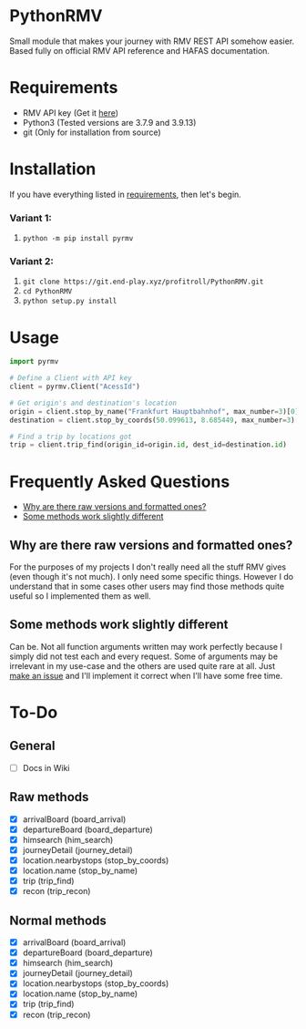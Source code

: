 # PythonRMV

Small module that makes your journey with RMV REST API somehow easier. Based fully on official RMV API reference and HAFAS documentation.

# Requirements

* RMV API key (Get it [here](https://opendata.rmv.de/site/start.html))
* Python3 (Tested versions are 3.7.9 and 3.9.13)
* git (Only for installation from source)

# Installation

If you have everything listed in [requirements](#requirements), then let's begin.

### Variant 1:
1. `python -m pip install pyrmv`

### Variant 2:
1. `git clone https://git.end-play.xyz/profitroll/PythonRMV.git`
2. `cd PythonRMV`
3. `python setup.py install`

# Usage

```py
import pyrmv

# Define a Client with API key
client = pyrmv.Client("AcessId")

# Get origin's and destination's location
origin = client.stop_by_name("Frankfurt Hauptbahnhof", max_number=3)[0]
destination = client.stop_by_coords(50.099613, 8.685449, max_number=3)[0]

# Find a trip by locations got
trip = client.trip_find(origin_id=origin.id, dest_id=destination.id)
```

# Frequently Asked Questions

- [Why are there raw versions and formatted ones?](#why-are-there-raw-versions-and-formatted-ones)
- [Some methods work slightly different](#some-methods-work-slightly-different)

## Why are there raw versions and formatted ones?

For the purposes of my projects I don't really need all the stuff RMV gives (even though it's not much).
I only need some specific things. However I do understand that in some cases other users may find
those methods quite useful so I implemented them as well.


## Some methods work slightly different

Can be. Not all function arguments written may work perfectly because I simply did not test each and
every request. Some of arguments may be irrelevant in my use-case and the others are used quite rare at all.
Just [make an issue](https://git.end-play.xyz/profitroll/PythonRMV/issues/new) and I'll implement it correct when I'll have some free time.

# To-Do
## General
- [ ] Docs in Wiki

## Raw methods
- [x] arrivalBoard (board_arrival)  
- [x] departureBoard (board_departure)  
- [x] himsearch (him_search)  
- [x] journeyDetail (journey_detail)
- [x] location.nearbystops (stop_by_coords)  
- [x] location.name (stop_by_name)  
- [x] trip (trip_find)  
- [x] recon (trip_recon)

## Normal methods
- [x] arrivalBoard (board_arrival)  
- [x] departureBoard (board_departure)  
- [x] himsearch (him_search)  
- [x] journeyDetail (journey_detail)
- [x] location.nearbystops (stop_by_coords)  
- [x] location.name (stop_by_name)  
- [x] trip (trip_find)  
- [x] recon (trip_recon)